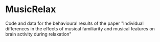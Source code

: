 # MusicRelax
Code and data for the behavioural results of the paper "Individual differences in the effects of musical familiarity and musical features on brain activity during relaxation"
